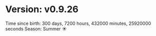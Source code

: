 # Version: v0.9.26
Time since birth: 300 days, 7200 hours, 432000 minutes, 25920000 seconds
Season: Summer ☀️
